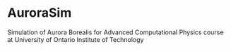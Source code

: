 # AuroraSim
Simulation of Aurora Borealis for Advanced Computational Physics course at University of Ontario Institute of Technology
